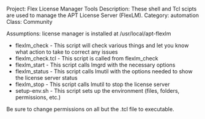 Project: Flex License Manager Tools
Description: These shell and Tcl scipts are used to manage the APT License Server (FlexLM).
Category: automation
Class: Community

Assumptions: license manager is installed at /usr/local/apt-flexlm
*	flexlm_check - This script will check various things and let you know what action to take to correct any issues
*	flexlm_check.tcl - This script is called from flexlm_check
*	flexlm_start - This script calls lmgrd with the necessary options
*	flexlm_status - This script calls lmutil with the options needed to show the license server status
*	flexlm_stop - This script calls lmutil to stop the license server
*   setup-env.sh - This script sets up the environment (files, folders, permissions, etc.)

Be sure to change permissions on all but the .tcl file to executable.

